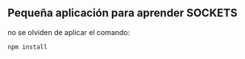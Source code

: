 



## Pequeña aplicación para aprender SOCKETS


no se olviden de aplicar el comando: 

```
npm install
```